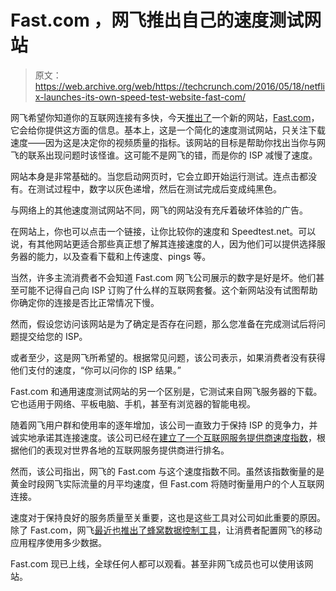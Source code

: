 # Fast.com ，网飞推出自己的速度测试网站

> 原文：<https://web.archive.org/web/https://techcrunch.com/2016/05/18/netflix-launches-its-own-speed-test-website-fast-com/>

网飞希望你知道你的互联网连接有多快，今天[推出了](https://web.archive.org/web/20230404010950/https://media.netflix.com/en/company-blog/now-available-globally-fast-com-a-new-tool-to-check-your-internet-speed)一个新的网站，[Fast.com](https://web.archive.org/web/20230404010950/http://fast.com/)，它会给你提供这方面的信息。基本上，这是一个简化的速度测试网站，只关注下载速度——因为这是决定你的视频质量的指标。该网站的目标是帮助你找出当你与网飞的联系出现问题时该怪谁。这可能不是网飞的错，而是你的 ISP 减慢了速度。

网站本身是非常基础的。当您启动网页时，它会立即开始运行测试。连点击都没有。在测试过程中，数字以灰色递增，然后在测试完成后变成纯黑色。

与网络上的其他速度测试网站不同，网飞的网站没有充斥着破坏体验的广告。

在网站上，你也可以点击一个链接，让你比较你的速度和 Speedtest.net。可以说，有其他网站更适合那些真正想了解其连接速度的人，因为他们可以提供选择服务器的能力，以及查看下载和上传速度、pings 等。

当然，许多主流消费者不会知道 Fast.com 网飞公司展示的数字是好是坏。他们甚至可能不记得自己向 ISP 订购了什么样的互联网套餐。这个新网站没有试图帮助你确定你的连接是否比正常情况下慢。

然而，假设您访问该网站是为了确定是否存在问题，那么您准备在完成测试后将问题提交给您的 ISP。

或者至少，这是网飞所希望的。根据常见问题，该公司表示，如果消费者没有获得他们支付的速度，“你可以问你的 ISP 结果。”

Fast.com 和通用速度测试网站的另一个区别是，它测试来自网飞服务器的下载。它也适用于网络、平板电脑、手机，甚至有浏览器的智能电视。

随着网飞用户群和使用率的逐年增加，该公司一直致力于保持 ISP 的竞争力，并诚实地承诺其连接速度。该公司已经在[建立了一个互联网服务提供商速度指数](https://web.archive.org/web/20230404010950/https://ispspeedindex.netflix.com/)，根据他们的表现对世界各地的互联网服务提供商进行排名。

然而，该公司指出，网飞的 Fast.com 与这个速度指数不同。虽然该指数衡量的是黄金时段网飞实际流量的月平均速度，但 Fast.com 将随时衡量用户的个人互联网连接。

速度对于保持良好的服务质量至关重要，这也是这些工具对公司如此重要的原因。除了 Fast.com，网飞[最近也推出了蜂窝数据控制工具](https://web.archive.org/web/20230404010950/https://techcrunch.com/2016/05/05/netflix-now-lets-you-control-how-much-data-it-uses-when-streaming-from-your-smartphone/)，让消费者配置网飞的移动应用程序使用多少数据。

Fast.com 现已上线，全球任何人都可以观看。甚至非网飞成员也可以使用该网站。